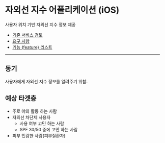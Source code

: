 # 자외선 지수 어플리케이션 (iOS)
사용자 위치 기반 자외선 지수 정보 제공

- [기존 서비스 검토](https://github.com/ujiny/uv-plan/tree/master/Research)
- [요구 사항](https://github.com/ujiny/uv-plan/tree/master/Requirement)
- [기능 (feature) 리스트](https://github.com/ujiny/uv-plan/tree/master/feature)
  
----------------------------------------------------------------------

## 동기
사용자에게 자외선 지수 정보를 알려주기 위함.

## 예상 타겟층
- 주로 야외 활동 하는 사람
- 자외선 차단제 사용자
    - 사용 여부 고민 하는 사람
    - SPF 30/50 중에 고민 하는 사람
- 피부 민감한 사람(피부질환자)
